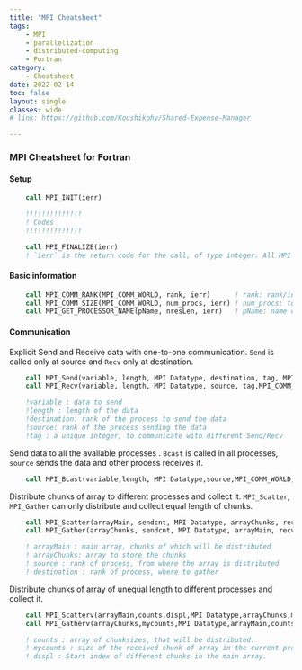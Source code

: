 ```yaml
---
title: "MPI Cheatsheet"
tags: 
    - MPI
    - parallelization
    - distributed-computing
    - Fortran
category:
    - Cheatsheet
date: 2022-02-14
toc: false
layout: single
classes: wide
# link: https://github.com/Koushikphy/Shared-Expense-Manager

---
```

### MPI Cheatsheet for Fortran

#### Setup
```fortran 
    call MPI_INIT(ierr)

    !!!!!!!!!!!!!!
    ! Codes
    !!!!!!!!!!!!!!

    call MPI_FINALIZE(ierr)
    ! `ierr` is the return code for the call, of type integer. All MPI routines in Fortran has an error code as last argument 
```

#### Basic information
```fortran
    call MPI_COMM_RANK(MPI_COMM_WORLD, rank, ierr)      ! rank: rank/id of current process
    call MPI_COMM_SIZE(MPI_COMM_WORLD, num_procs, ierr) ! num_procs: total number of process
    call MPI_GET_PROCESSOR_NAME(pName, nresLen, ierr)   ! pName: name of the host for current process
```

#### Communication
Explicit Send and Receive data with one-to-one communication. `Send` is called only at source and `Recv` only at destination.
```fortran
    call MPI_Send(variable, length, MPI Datatype, destination, tag, MPI_COMM_WORLD,ierr) 
    call MPI_Recv(variable, length, MPI Datatype, source, tag,MPI_COMM_WORLD, status, ierr)

    !variable : data to send
    !length : length of the data
    !destination: rank of the process to send the data
    !source: rank of the process sending the data
    !tag : a unique integer, to communicate with different Send/Recv
```

Send data to all the available processes . `Bcast` is called in all processes, `source` sends the data and other process receives it. 
```fortran
    call MPI_Bcast(variable,length, MPI Datatype,source,MPI_COMM_WORLD,ierr)
```

Distribute chunks of array to different processes and collect it. `MPI_Scatter`, `MPI_Gather` can only distribute and collect equal length of chunks.
```fortran
    call MPI_Scatter(arrayMain, sendcnt, MPI Datatype, arrayChunks, recvcnt, MPI Datatype, source, MPI_COMM_WORLD, ierr)
    call MPI_Gather(arrayChunks, sendcnt, MPI Datatype, arrayMain, recvcnt, MPI Datatype,destination, MPI_COMM_WORLD, ierr)

    ! arrayMain : main array, chunks of which will be distributed
    ! arrayChunks: array to store the chunks
    ! source : rank of process, from where the array is distributed
    ! destination : rank of process, where to gather


```
Distribute chunks of array of unequal length to different processes and collect it.
```fortran
    call MPI_Scatterv(arrayMain,counts,displ,MPI Datatype,arrayChunks,mycounts,MPI Datatype,source,MPI_COMM_WORLD,ierr)
    call MPI_Gatherv(arrayChunks,mycounts,MPI Datatype,arrayMain,counts,displ,MPI Datatype,destination,MPI_COMM_WORLD,ierr)

    ! counts : array of chunksizes, that will be distributed.
    ! mycounts : size of the received chunk of array in the current process
    ! displ : Start index of different chunks in the main array.
```

